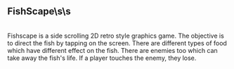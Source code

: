 ## FishScape\s\s

<br>
Fishscape is a side scrolling 2D retro style graphics game. The objective is to direct the fish by tapping on the screen.
There are different types of food which have different effect on the fish. There are enemies too which can take away the fish's
life. If a player touches the enemy, they lose. 
